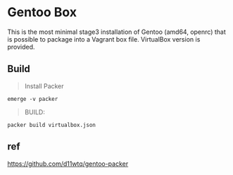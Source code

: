 # Gentoo Box

This is the most minimal stage3 installation of Gentoo (amd64, openrc) that is possible to package into a Vagrant box file. VirtualBox version is provided.


## Build 

> Install Packer

```shell
emerge -v packer
```


> BUILD:


```shell
packer build virtualbox.json 
```


## ref

https://github.com/d11wtq/gentoo-packer
